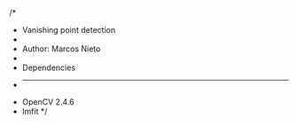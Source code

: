 /* 
* Vanishing point detection
*
* Author: Marcos Nieto
*
* Dependencies
* ----------------------
* OpenCV 2.4.6
* lmfit
*/



